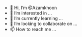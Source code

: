 - 👋 Hi, I’m @Azamkhoon
- 👀 I’m interested in ...
- 🌱 I’m currently learning ...
- 💞️ I’m looking to collaborate on ...
- 📫 How to reach me ...

<!---
Azamkhoon/Azamkhoon is a ✨ special ✨ repository because its `README.md` (this file) appears on your GitHub profile.
You can click the Preview link to take a look at your changes.
--->
